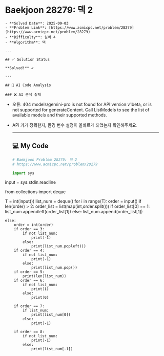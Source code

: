 #  Baekjoon 28279: 덱 2

    - **Solved Date**: 2025-09-03
    - **Problem Link**: [https://www.acmicpc.net/problem/28279](https://www.acmicpc.net/problem/28279)
    - **Difficulty**: 실버 4
    - **Algorithm**: 덱

    ---

    ## ✅ Solution Status

    **Solved!** ✔️

    ---

    ## 🤖 AI Code Analysis

    ### ❌ AI 분석 실패
- 오류: 404 models/gemini-pro is not found for API version v1beta, or is not supported for generateContent. Call ListModels to see the list of available models and their supported methods.
- API 키가 정확한지, 환경 변수 설정이 올바르게 되었는지 확인해주세요.

    ---

    ## 💻 My Code

    ```py
    # Baekjoon Problem 28279: 덱 2
    # https://www.acmicpc.net/problem/28279

    import sys

input = sys.stdin.readline

from collections import deque

T = int(input())
list_num = deque()
for i in range(T):
    order = input()
    if len(order) > 2:
        order_list = list(map(int,order.split()))
        if order_list[0] == 1:
            list_num.appendleft(order_list[1])
        else:
            list_num.append(order_list[1])
    
    else:
        order = int(order)
        if order == 3:
            if not list_num:
                print(-1)
            else:
                print(list_num.popleft())
        if order == 4:
            if not list_num:
                print(-1)
            else:
                print(list_num.pop())
        if order == 5:
            print(len(list_num))
        if order == 6:
            if not list_num:
                print(1)
            else:
                print(0)
        
        if order == 7:
            if list_num:
                print(list_num[0])
            else:
                print(-1)

        if order == 8:
            if not list_num:
                print(-1)
            else:
                print(list_num[-1])
